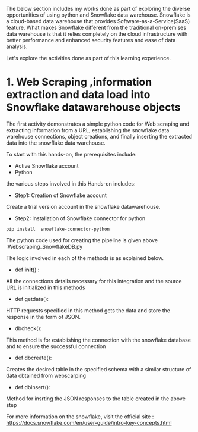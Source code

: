 
The below section includes my works done as part of exploring the diverse opportunities of using python and Snowflake data warehouse. Snowflake is a cloud-based data warehouse that provides Software-as-a-Service(SaaS) feature. What makes Snowflake different from the traditional on-premises data warehouse is that it relies completely on the cloud infrastructure with better performance and enhanced security features and ease of data analysis. 

Let's explore the activities done as part of this learning experience.

# 1. Web Scraping ,information extraction and data load into Snowflake datawarehouse objects

The first activity demonstrates a simple python code for Web scraping and extracting information from a URL, establishing the snowflake data warehouse connections, object creations, and finally inserting the extracted data into the snowflake data warehouse. 

To start with this hands-on, the prerequisites include:
* Active Snowflake account
* Python

the various steps involved in this Hands-on includes:

* Step1: Creation of Snowflake account

Create a trial version account in the snowflake datawarehouse. 

* Step2: Installation of Snowflake connector for python

```
pip install  snowflake-connector-python
```

The python code used for creating the pipeline is given above :Webscraping_SnowflakeDB.py

The logic involved in each of the methods is as explained below.

* def __init__() :

All the connections details necessary for this integration and the source URL is initialized in this methods

* def getdata(): 

HTTP requests specified in this method gets the data and store the response in the form of JSON.
 
 *  dbcheck():
 
 This method is for establishing the connection with the snowflake database and to ensure the successful connection
 
 * def dbcreate():
 
 Creates the desired table in the specified schema with a similar structure of data obtained from webscarping
 
 * def dbinsert():
 
 Method for insrting the JSON responses to the table created in the above step
 
 
 
For more information on the snowflake, visit the official site : https://docs.snowflake.com/en/user-guide/intro-key-concepts.html


